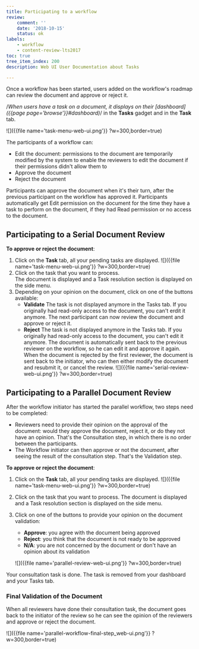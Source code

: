 ```yaml
---
title: Participating to a workflow
review:
    comment: ''
    date: '2018-10-15'
    status: ok
labels:
    - workflow
    - content-review-lts2017
toc: true
tree_item_index: 200
description: Web UI User Documentation about Tasks

---
```

Once a workflow has been started, users added on the workflow's roadmap can review the document and approve or reject it.

/*When users have a task on a document, it displays on their [dashboard]({{page page='browse'}}#dashboard)*/ in the **Tasks** gadget and in the **Task** tab.

![]({{file name='task-menu-web-ui.png'}} ?w=300,border=true)

The participants of a workflow can:

- Edit the document: permissions to the document are temporarily modified by the system to enable the reviewers to edit the document if their permissions didn't allow them to
- Approve the document
- Reject the document

Participants can approve the document when it's their turn, after the previous participant on the workflow has approved it. Participants automatically get Edit permission on the document for the time they have a task to perform on the document, if they had Read permission or no access to the document.

## Participating to a Serial Document Review

**To approve or reject the document**:

1. Click on the **Task** tab, all your pending tasks are displayed.
    ![]({{file name='task-menu-web-ui.png'}} ?w=300,border=true)
2. Click on the task that you want to process. <br/>
    The document is displayed and a Task resolution section is displayed on the side menu.
3. Depending on your opinion on the document, click on one of the buttons available:
    - **Validate**
      The task is not displayed anymore in the Tasks tab. If you originally had read-only access to the document, you can't erdit it anymore. The next participant can now review the document and approve or reject it.
    - **Reject**
      The task is not displayed anymore in the Tasks tab. If you originally had read-only access to the document, you can't edit it anymore. The document is automatically sent back to the previous reviewer on the workflow, so he can edit it and approve it again.
      When the document is rejected by the first reviewer, the document is sent back to the initiator, who can then either modify the document and resubmit it, or cancel the review.
      ![]({{file name='serial-review-web-ui.png'}} ?w=300,border=true)

## Participating to a Parallel Document Review

After the workflow initiator has started the parallel workflow, two steps need to be completed:

- Reviewers need to provide their opinion on the approval of the document: would they approve the document, reject it, or do they not have an opinion. That's the Consultation step, in which there is no order between the participants.
- The Workflow initiator can then approve or not the document, after seeing the result of the consultation step. That's the Validation step.

**To approve or reject the document**:
1. Click on the **Task** tab, all your pending tasks are displayed.
    ![]({{file name='task-menu-web-ui.png'}} ?w=300,border=true)
2. Click on the task that you want to process. The document is displayed and a Task resolution section is displayed on the side menu.
3. Click on one of the buttons to provide your opinion on the document validation:
    - **Approve**: you agree with the document being approved
    - **Reject**: you think that the document is not ready to be approved
    - **N/A**: you are not concerned by the document or don't have an opinion about its validation

    ![]({{file name='parallel-review-web-ui.png'}} ?w=300,border=true)

Your consultation task is done. The task is removed from your dashboard and your Tasks tab.

### Final Validation of the Document

When all reviewers have done their consultation task, the document goes back to the initiator of the review so he can see the opinion of the reviewers and approve or reject the document.

![]({{file name='parallel-workflow-final-step_web-ui.png'}} ?w=300,border=true)
